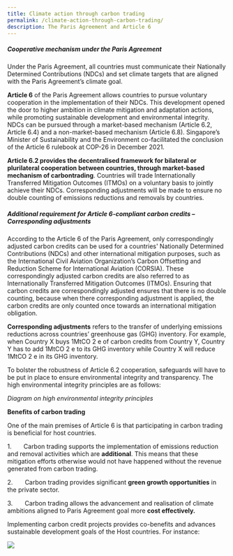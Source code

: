 ```yaml
---
title: Climate action through carbon trading
permalink: /climate-action-through-carbon-trading/
description: The Paris Agreement and Article 6
---
```

##### Cooperative mechanism under the Paris Agreement

Under the Paris Agreement, all countries must communicate their Nationally Determined Contributions (NDCs) and set climate targets that are aligned with the Paris Agreement’s climate goal.

**Article 6** of the Paris Agreement allows countries to pursue voluntary cooperation in the implementation of their NDCs. This development opened the door to higher ambition in climate
mitigation and adaptation actions, while promoting sustainable development and environmental integrity. NDCs can be pursued through a market-based mechanism (Article 6.2, Article 6.4) and a non-market-based mechanism (Article 6.8). Singapore’s Minister of Sustainability and the Environment co-facilitated the conclusion of the Article 6 rulebook at COP-26 in December 2021.

**Article 6.2 provides the decentralised framework for bilateral or plurilateral cooperation between countries, through market-based mechanism of carbontrading**. Countries will trade Internationally Transferred Mitigation Outcomes (ITMOs) on a voluntary basis to jointly achieve their NDCs. Corresponding adjustments will be made to ensure no double counting of emissions reductions and removals by countries.

##### Additional requirement for Article 6-compliant carbon credits – Corresponding adjustments

According to the Article 6 of the Paris Agreement, only correspondingly adjusted carbon credits can be used for a countries' Nationally Determined Contributions (NDCs) and other international mitigation purposes, such as the International Civil Aviation Organization’s Carbon Offsetting and Reduction Scheme for International Aviation (CORSIA). These correspondingly adjusted carbon credits are also referred to as Internationally Transferred Mitigation Outcomes (ITMOs). Ensuring
that carbon credits are correspondingly adjusted ensures that there is no double counting, because when there corresponding adjustment is applied, the carbon credits are only counted once towards an international mitigation obligation.

**Corresponding adjustments** refers to the transfer of underlying emissions reductions across countries’ greenhouse gas (GHG) inventory. For example, when Country X buys 1MtCO 2 e of carbon credits from Country Y, Country Y has to add 1MtCO 2 e to its GHG inventory while Country
X will reduce 1MtCO 2 e in its GHG inventory.


To bolster the robustness of Article 6.2 cooperation, safeguards will have to be put in place to ensure environmental integrity and transparency. The high environmental integrity principles are as follows:

*Diagram on high environmental integrity principles*

**Benefits of carbon trading**

One of the main premises of Article 6 is that participating in carbon trading is beneficial for host countries.

1.&nbsp;&nbsp;&nbsp;&nbsp;&nbsp;&nbsp; Carbon trading supports the implementation of emissions reduction and removal activities which are **additional**. This means that these mitigation efforts otherwise would not have happened without the revenue generated from carbon trading.

2.&nbsp;&nbsp;&nbsp;&nbsp;&nbsp;&nbsp; Carbon trading provides significant **green growth opportunities** in the private sector.

3.&nbsp;&nbsp;&nbsp;&nbsp;&nbsp;&nbsp; Carbon trading allows the advancement and realisation of climate ambitions aligned to Paris Agreement goal more **cost effectively.**

Implementing carbon credit projects provides co-benefits and advances sustainable development goals of the Host countries. For instance:

<img src="https://file.go.gov.sg/benefits808.png">